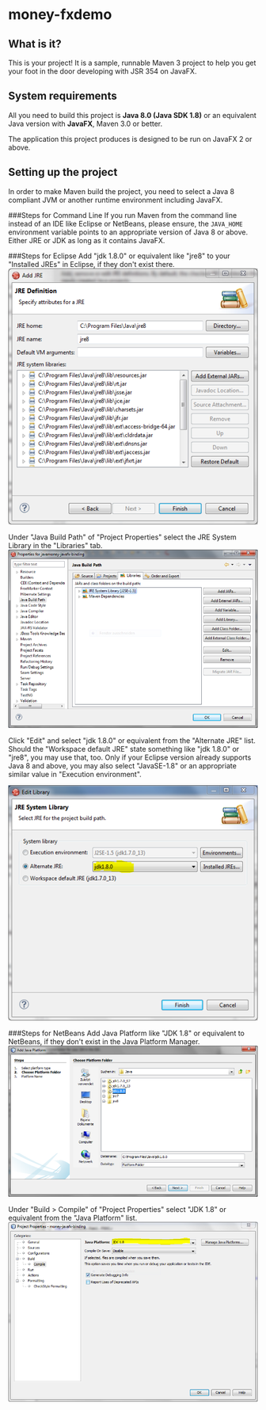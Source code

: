 money-fxdemo
========================

What is it?
-----------

This is your project! It is a sample, runnable Maven 3 project to help you get your foot in the door developing with JSR 354 on JavaFX. 

System requirements
-------------------

All you need to build this project is **Java 8.0 (Java SDK 1.8)** or an equivalent Java version with **JavaFX**, Maven 3.0 or better.

The application this project produces is designed to be run on JavaFX 2 or above.

Setting up the project
-------------------

In order to make Maven build the project, you need to select a Java 8 compliant JVM or another runtime environment including JavaFX. 

###Steps for Command Line
If you run Maven from the command line instead of an IDE like Eclipse or NetBeans, please ensure, the `JAVA_HOME` environment variable points to an appropriate version of Java 8 or above. Either JRE or JDK as long as it contains JavaFX.

###Steps for Eclipse
Add "jdk 1.8.0" or equivalent like "jre8" to your "Installed JREs" in Eclipse, if they don't exist there. 
![Image](../src/site/resources/images/Eclipse_JRE8_0_1.png "Add JRE to Eclipse")

Under "Java Build Path" of "Project Properties" select the JRE System Library in the "Libraries" tab.
![Image](../src/site/resources/images/Eclipse_JRE8_1.png "Java Build Path in Eclipse")


Click "Edit" and select "jdk 1.8.0" or equivalent from the "Alternate JRE" list. Should the "Workspace default JRE" state something like "jdk 1.8.0" or "jre8", you may use that, too. Only if your Eclipse version already supports Java 8 and above, you may also select "JavaSE-1.8" or an appropriate similar value in "Execution environment".

![Image](../src/site/resources/images/Eclipse_JRE8_2.png "Edit Library in Eclipse")

###Steps for NetBeans
Add Java Platform like "JDK 1.8" or equivalent to NetBeans, if they don't exist in the Java Platform Manager. 
![Image](../src/site/resources/images/NB7_JavaFX_2.png "Add Java Platform to NetBeans")

Under "Build > Compile" of "Project Properties" select "JDK 1.8" or equivalent from the "Java Platform" list. 
![Image](../src/site/resources/images/NB7_JavaFX_3.png "Project Properties in NetBeans")
